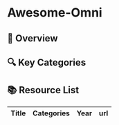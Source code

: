 # Awesome-Omni
## 🌟 Overview
## 🔍 Key Categories
## 📚 Resource List
| Title | Categories | Year | url |
| --- | --- | --- | --- |

